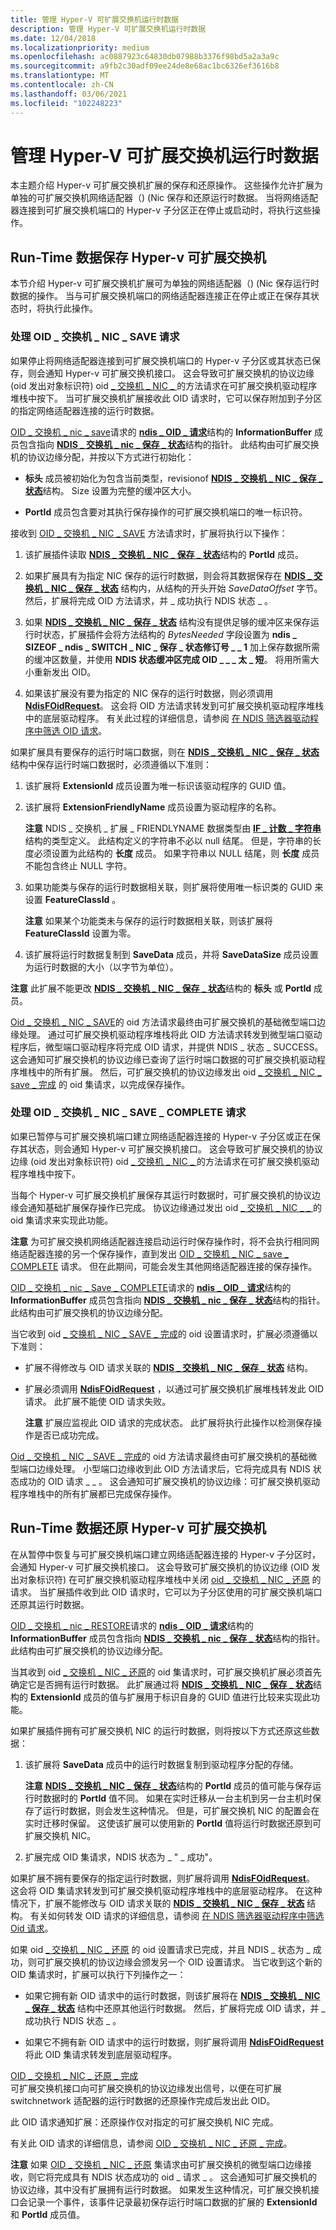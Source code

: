 ```yaml
---
title: 管理 Hyper-V 可扩展交换机运行时数据
description: 管理 Hyper-V 可扩展交换机运行时数据
ms.date: 12/04/2018
ms.localizationpriority: medium
ms.openlocfilehash: ac0887923c64830db07988b3376f98bd5a2a3a9c
ms.sourcegitcommit: a9fb2c30adf09ee24de8e68ac1bc6326ef3616b8
ms.translationtype: MT
ms.contentlocale: zh-CN
ms.lasthandoff: 03/06/2021
ms.locfileid: "102248223"
---
```

# <a name="managing-hyper-v-extensible-switch-run-time-data"></a>管理 Hyper-V 可扩展交换机运行时数据

本主题介绍 Hyper-v 可扩展交换机扩展的保存和还原操作。 这些操作允许扩展为单独的可扩展交换机网络适配器（)  (Nic 保存和还原运行时数据。 当将网络适配器连接到可扩展交换机端口的 Hyper-v 子分区正在停止或启动时，将执行这些操作。

## <a name="saving-hyper-v-extensible-switch-run-time-data"></a>Run-Time 数据保存 Hyper-v 可扩展交换机

本节介绍 Hyper-v 可扩展交换机扩展可为单独的网络适配器（)  (Nic 保存运行时数据的操作。 当与可扩展交换机端口的网络适配器连接正在停止或正在保存其状态时，将执行此操作。

### <a name="handling-the-oid_switch_nic_save-request"></a>处理 OID \_ 交换机 \_ NIC \_ SAVE 请求

如果停止将网络适配器连接到可扩展交换机端口的 Hyper-v 子分区或其状态已保存，则会通知 Hyper-v 可扩展交换机接口。 这会导致可扩展交换机的协议边缘 (oid 发出对象标识符) oid [ \_ 交换机 \_ NIC \_ ](./oid-switch-nic-save.md) 的方法请求在可扩展交换机驱动程序堆栈中按下。 当可扩展交换机扩展接收此 OID 请求时，它可以保存附加到子分区的指定网络适配器连接的运行时数据。

[OID \_ 交换机 \_ nic \_ save](./oid-switch-nic-save.md)请求的 [**ndis \_ OID \_ 请求**](/windows-hardware/drivers/ddi/oidrequest/ns-oidrequest-ndis_oid_request)结构的 **InformationBuffer** 成员包含指向 [**NDIS \_ 交换机 \_ nic \_ 保存 \_ 状态**](/windows-hardware/drivers/ddi/ntddndis/ns-ntddndis-_ndis_switch_nic_save_state)结构的指针。 此结构由可扩展交换机的协议边缘分配，并按以下方式进行初始化：

-   **标头** 成员被初始化为包含当前类型，revisionof [**NDIS \_ 交换机 \_ NIC \_ 保存 \_ 状态**](/windows-hardware/drivers/ddi/ntddndis/ns-ntddndis-_ndis_switch_nic_save_state)结构。 Size 设置为完整的缓冲区大小。

-   **PortId** 成员包含要对其执行保存操作的可扩展交换机端口的唯一标识符。

接收到 [OID \_ 交换机 \_ NIC \_ SAVE](./oid-switch-nic-save.md) 方法请求时，扩展将执行以下操作：

1.  该扩展插件读取 [**NDIS \_ 交换机 \_ NIC \_ 保存 \_ 状态**](/windows-hardware/drivers/ddi/ntddndis/ns-ntddndis-_ndis_switch_nic_save_state)结构的 **PortId** 成员。

2.  如果扩展具有为指定 NIC 保存的运行时数据，则会将其数据保存在 [**NDIS \_ 交换机 \_ NIC \_ 保存 \_ 状态**](/windows-hardware/drivers/ddi/ntddndis/ns-ntddndis-_ndis_switch_nic_save_state) 结构内，从结构的开头开始 *SaveDataOffset* 字节。 然后，扩展将完成 OID 方法请求，并 \_ 成功执行 NDIS 状态 \_ 。

3.  如果 [**NDIS \_ 交换机 \_ NIC \_ 保存 \_ 状态**](/windows-hardware/drivers/ddi/ntddndis/ns-ntddndis-_ndis_switch_nic_save_state) 结构没有提供足够的缓冲区来保存运行时状态，扩展插件会将方法结构的 *BytesNeeded* 字段设置为 **ndis \_ SIZEOF \_ ndis \_ SWITCH \_ NIC \_ 保存 \_ 状态修订号 \_ \_ 1** 加上保存数据所需的缓冲区数量，并使用 **NDIS 状态缓冲区完成 OID \_ \_ \_ 太 \_ 短**。 将用所需大小重新发出 OID。

4.  如果该扩展没有要为指定的 NIC 保存的运行时数据，则必须调用 [**NdisFOidRequest**](/windows-hardware/drivers/ddi/ndis/nf-ndis-ndisfoidrequest)。 这会将 OID 方法请求转发到可扩展交换机驱动程序堆栈中的底层驱动程序。 有关此过程的详细信息，请参阅 [在 NDIS 筛选器驱动程序中筛选 OID 请求](filtering-oid-requests-in-an-ndis-filter-driver.md)。

如果扩展具有要保存的运行时端口数据，则在 [**NDIS \_ 交换机 \_ NIC \_ 保存 \_ 状态**](/windows-hardware/drivers/ddi/ntddndis/ns-ntddndis-_ndis_switch_nic_save_state) 结构中保存运行时端口数据时，必须遵循以下准则：

1.  该扩展将 **ExtensionId** 成员设置为唯一标识该驱动程序的 GUID 值。
2.  该扩展将 **ExtensionFriendlyName** 成员设置为驱动程序的名称。

    **注意**  NDIS \_ 交换机 \_ 扩展 \_ FRIENDLYNAME 数据类型由 [**IF \_ 计数 \_ 字符串**](/windows/win32/api/ifdef/ns-ifdef-if_counted_string_lh) 结构的类型定义。 此结构定义的字符串不必以 null 结尾。 但是，字符串的长度必须设置为此结构的 **长度** 成员。 如果字符串以 NULL 结尾，则 **长度** 成员不能包含终止 NULL 字符。     

3.  如果功能类与保存的运行时数据相关联，则扩展将使用唯一标识类的 GUID 来设置 **FeatureClassId** 。

    **注意**  如果某个功能类未与保存的运行时数据相关联，则该扩展将 **FeatureClassId** 设置为零。     

4.  该扩展将运行时数据复制到 **SaveData** 成员，并将 **SaveDataSize** 成员设置为运行时数据的大小（以字节为单位）。

**注意** 此扩展不能更改 [**NDIS \_ 交换机 \_ NIC \_ 保存 \_ 状态**](/windows-hardware/drivers/ddi/ntddndis/ns-ntddndis-_ndis_switch_nic_save_state)结构的 **标头** 或 **PortId** 成员。 

[Oid \_ 交换机 \_ NIC \_ SAVE](./oid-switch-nic-save.md)的 oid 方法请求最终由可扩展交换机的基础微型端口边缘处理。 通过可扩展交换机驱动程序堆栈将此 OID 方法请求转发到微型端口驱动程序后，微型端口驱动程序将完成 OID 请求，并提供 NDIS \_ 状态 \_ SUCCESS。 这会通知可扩展交换机的协议边缘已查询了运行时端口数据的可扩展交换机驱动程序堆栈中的所有扩展。 然后，可扩展交换机的协议边缘发出 oid [ \_ 交换机 \_ NIC \_ save \_ 完成](./oid-switch-nic-save-complete.md) 的 oid 集请求，以完成保存操作。

### <a name="handling-the-oid_switch_nic_save_complete-request"></a>处理 OID \_ 交换机 \_ NIC \_ SAVE \_ COMPLETE 请求

如果已暂停与可扩展交换机端口建立网络适配器连接的 Hyper-v 子分区或正在保存其状态，则会通知 Hyper-v 可扩展交换机接口。 这会导致可扩展交换机的协议边缘 (oid 发出对象标识符) oid [ \_ 交换机 \_ NIC \_ ](./oid-switch-nic-save.md) 的方法请求在可扩展交换机驱动程序堆栈中按下。

当每个 Hyper-v 可扩展交换机扩展保存其运行时数据时，可扩展交换机的协议边缘会通知基础扩展保存操作已完成。 协议边缘通过发出 oid [ \_ 交换机 \_ NIC \_ \_ ](./oid-switch-nic-save-complete.md) 的 oid 集请求来实现此功能。

**注意**  为可扩展交换机网络适配器连接启动运行时保存操作时，将不会执行相同网络适配器连接的另一个保存操作，直到发出 [OID \_ 交换机 \_ NIC \_ save \_ COMPLETE](./oid-switch-nic-save-complete.md) 请求。 但在此期间，可能会发生其他网络适配器连接的保存操作。 

[OID \_ 交换机 \_ nic \_ Save \_ COMPLETE](./oid-switch-nic-save-complete.md)请求的 [**ndis \_ OID \_ 请求**](/windows-hardware/drivers/ddi/oidrequest/ns-oidrequest-ndis_oid_request)结构的 **InformationBuffer** 成员包含指向 [**NDIS \_ 交换机 \_ nic \_ 保存 \_ 状态**](/windows-hardware/drivers/ddi/ntddndis/ns-ntddndis-_ndis_switch_nic_save_state)结构的指针。 此结构由可扩展交换机的协议边缘分配。

当它收到 oid [ \_ 交换机 \_ NIC \_ SAVE \_ 完成](./oid-switch-nic-save-complete.md)的 oid 设置请求时，扩展必须遵循以下准则：

-   扩展不得修改与 OID 请求关联的 [**NDIS \_ 交换机 \_ NIC \_ 保存 \_ 状态**](/windows-hardware/drivers/ddi/ntddndis/ns-ntddndis-_ndis_switch_nic_save_state) 结构。

-   扩展必须调用 [**NdisFOidRequest**](/windows-hardware/drivers/ddi/ndis/nf-ndis-ndisfoidrequest) ，以通过可扩展交换机扩展堆栈转发此 OID 请求。 此扩展不能使 OID 请求失败。

    **注意**  扩展应监视此 OID 请求的完成状态。 此扩展将执行此操作以检测保存操作是否已成功完成。     

[Oid \_ 交换机 \_ NIC \_ SAVE \_ 完成](./oid-switch-nic-save-complete.md)的 oid 方法请求最终由可扩展交换机的基础微型端口边缘处理。 小型端口边缘收到此 OID 方法请求后，它将完成具有 NDIS 状态成功的 OID 请求 \_ \_ 。 这会通知可扩展交换机的协议边缘：可扩展交换机驱动程序堆栈中的所有扩展都已完成保存操作。

## <a name="restoring-hyper-v-extensible-switch-run-time-data"></a>Run-Time 数据还原 Hyper-v 可扩展交换机

在从暂停中恢复与可扩展交换机端口建立网络适配器连接的 Hyper-v 子分区时，会通知 Hyper-v 可扩展交换机接口。 这会导致可扩展交换机的协议边缘 (OID 发出对象标识符) 在可扩展交换机驱动程序堆栈中关闭 [oid \_ 交换机 \_ NIC \_ 还原](./oid-switch-nic-restore.md) 的请求。 当扩展插件收到此 OID 请求时，它可以为子分区使用的可扩展交换机端口还原其运行时数据。

[OID \_ 交换机 \_ nic \_ RESTORE](./oid-switch-nic-save.md)请求的 [**ndis \_ OID \_ 请求**](/windows-hardware/drivers/ddi/oidrequest/ns-oidrequest-ndis_oid_request)结构的 **InformationBuffer** 成员包含指向 [**NDIS \_ 交换机 \_ nic \_ 保存 \_ 状态**](/windows-hardware/drivers/ddi/ntddndis/ns-ntddndis-_ndis_switch_nic_save_state)结构的指针。 此结构由可扩展交换机的协议边缘分配。

当其收到 oid [ \_ 交换机 \_ NIC \_ 还原](./oid-switch-nic-restore.md)的 oid 集请求时，可扩展交换机扩展必须首先确定它是否拥有运行时数据。 此扩展通过将 [**NDIS \_ 交换机 \_ NIC \_ 保存 \_ 状态**](/windows-hardware/drivers/ddi/ntddndis/ns-ntddndis-_ndis_switch_nic_save_state)结构的 **ExtensionId** 成员的值与扩展用于标识自身的 GUID 值进行比较来实现此功能。

如果扩展插件拥有可扩展交换机 NIC 的运行时数据，则将按以下方式还原这些数据：

1.  该扩展将 **SaveData** 成员中的运行时数据复制到驱动程序分配的存储。

    **注意** [**NDIS \_ 交换机 \_ NIC \_ 保存 \_ 状态**](/windows-hardware/drivers/ddi/ntddndis/ns-ntddndis-_ndis_switch_nic_save_state)结构的 **PortId** 成员的值可能与保存运行时数据时的 **PortId** 值不同。 如果在实时迁移从一台主机到另一台主机时保存了运行时数据，则会发生这种情况。 但是，可扩展交换机 NIC 的配置会在实时迁移时保留。 这使该扩展可以使用新的 **PortId** 值将运行时数据还原到可扩展交换机 NIC。     

2.  扩展完成 OID 集请求，NDIS 状态为 \_ " \_ 成功"。

如果扩展不拥有要保存的指定运行时数据，则扩展将调用 [**NdisFOidRequest**](/windows-hardware/drivers/ddi/ndis/nf-ndis-ndisfoidrequest)。 这会将 OID 集请求转发到可扩展交换机驱动程序堆栈中的底层驱动程序。 在这种情况下，扩展不能修改与 OID 请求关联的 [**NDIS \_ 交换机 \_ NIC \_ 保存 \_ 状态**](/windows-hardware/drivers/ddi/ntddndis/ns-ntddndis-_ndis_switch_nic_save_state) 结构。 有关如何转发 OID 请求的详细信息，请参阅 [在 NDIS 筛选器驱动程序中筛选 Oid 请求](filtering-oid-requests-in-an-ndis-filter-driver.md)。

如果 oid [ \_ 交换机 \_ NIC \_ 还原](./oid-switch-nic-restore.md) 的 oid 设置请求已完成，并且 NDIS \_ 状态为 \_ 成功，则可扩展交换机的协议边缘会颁发另一个 OID 设置请求。 当它收到这个新的 OID 集请求时，扩展可以执行下列操作之一：

-   如果它拥有新 OID 请求中的运行时数据，则该扩展将在 [**NDIS \_ 交换机 \_ NIC \_ 保存 \_ 状态**](/windows-hardware/drivers/ddi/ntddndis/ns-ntddndis-_ndis_switch_nic_save_state) 结构中还原其他运行时数据。 然后，扩展将完成 OID 请求，并 \_ 成功执行 NDIS 状态 \_ 。

-   如果它不拥有新 OID 请求中的运行时数据，则扩展将调用 [**NdisFOidRequest**](/windows-hardware/drivers/ddi/ndis/nf-ndis-ndisfoidrequest) 将此 OID 集请求转发到底层驱动程序。

<a href="" id="oid-switch-nic-restore-complete"></a>[OID \_ 交换机 \_ NIC \_ 还原 \_ 完成](./oid-switch-nic-restore-complete.md)  
可扩展交换机接口向可扩展交换机的协议边缘发出信号，以便在可扩展 switchnetwork 适配器的运行时数据的还原操作完成后发出此 OID。

此 OID 请求通知扩展：还原操作仅对指定的可扩展交换机 NIC 完成。

有关此 OID 请求的详细信息，请参阅 [OID \_ 交换机 \_ NIC \_ 还原 \_ 完成](./oid-switch-nic-restore-complete.md)。

**注意**  如果 [OID \_ 交换机 \_ NIC \_ 还原](./oid-switch-nic-restore.md) 集请求由可扩展交换机的微型端口边缘接收，则它将完成具有 NDIS 状态成功的 oid \_ 请求 \_ 。 这会通知可扩展交换机的协议边缘，其中没有扩展拥有运行时数据。 如果发生这种情况，可扩展交换机接口会记录一个事件，该事件记录最初保存运行时端口数据的扩展的 **ExtensionId** 和 **PortId** 成员值。
